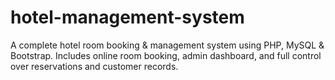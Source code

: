 # hotel-management-system
A complete hotel room booking &amp; management system using PHP, MySQL &amp; Bootstrap. Includes online room booking, admin dashboard, and full control over reservations and customer records.
